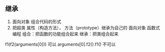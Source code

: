 ## 继承
1. 面向对象 组合代码的形式
2. 把超类 属性（构造方法）， 方法（prototype）继承为自己的
面向对象
函数式编程
组合：把函数的功能组合起来
继承：把类组合起来

f1(f2(arguments[0])) 可以 
arguments[0].f2().f1() 不可以